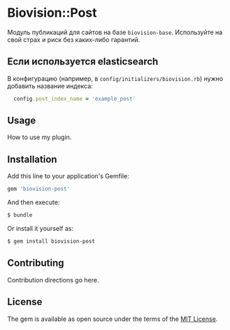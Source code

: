 Biovision::Post
===============

Модуль публикаций для сайтов на базе `biovision-base`. Используйте на свой
страх и риск без каких-либо гарантий.

Если используется elasticsearch
-------------------------------

В конфигурацию (например, в `config/initializers/biovision.rb`) нужно добавить
название индекса:

```ruby
  config.post_index_name = 'example_post'
```

## Usage
How to use my plugin.

## Installation
Add this line to your application's Gemfile:

```ruby
gem 'biovision-post'
```

And then execute:
```bash
$ bundle
```

Or install it yourself as:
```bash
$ gem install biovision-post
```

## Contributing
Contribution directions go here.

## License
The gem is available as open source under the terms of the [MIT License](http://opensource.org/licenses/MIT).
